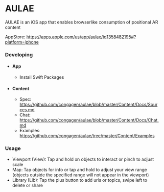 # AULAE

AULAE is an iOS app that enables browserlike consumption of positional AR content

AppStore: https://apps.apple.com/us/app/aulae/id1358482195#?platform=iphone


### Developing
- #### App
  - Install Swift Packages

- #### Content
  - Spec: https://github.com/congagen/aulae/blob/master/Content/Docs/Sources.md
  - Chat: https://github.com/congagen/aulae/blob/master/Content/Docs/Chat.md
  - Examples: https://github.com/congagen/aulae/tree/master/Content/Examples

### Usage

- Viewport (View):
Tap and hold on objects to interact or pinch to adjust scale
- Map:
Tap objects for info or tap and hold to adjust your view range (objects outside the specified range will not appear in the viewport)
- Library (Lib):
Tap the plus button to add urls or topics, swipe left to delete or share
